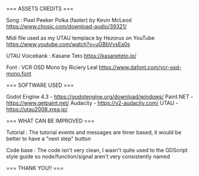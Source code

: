 === ASSETS CREDITS ===

Song : Pixel Peeker Polka (faster) by Kevin McLeod
https://www.chosic.com/download-audio/39321/

Midi file used as my UTAU templace by Hezorus on YouTube
https://www.youtube.com/watch?v=uGBbVvsEa0s

UTAU Voicebank : Kasane Teto
https://kasaneteto.jp/

Font : VCR OSD Mono by Riciery Leal
https://www.dafont.com/vcr-osd-mono.font

=== SOFTWARE USED ===

Godot Engine 4.3 - https://godotengine.org/download/windows/
Paint.NET	 - https://www.getpaint.net/
Audacity	 - https://v2-audacity.com/
UTAU		 - https://utau2008.xrea.jp/
		
=== WHAT CAN BE IMPROVED ===

Tutorial : 
The tutorial events and messages are timer based, it would be better to have a "next step" button

Code base :
The code isn't very clean, I wasn't quite used to the GDScript style guide so node/function/signal aren't very consistently named

=== THANK YOU!! ===